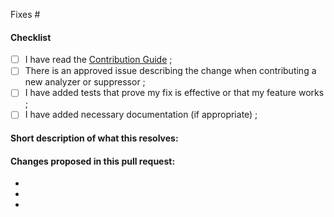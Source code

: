<!--
(Thanks for sending a pull request! Please make sure you click the link above to view the contribution guidelines, then fill out the blanks below.)
-->
<!-- Add the issue number that is fixed by this PR (In the form Fixes #123) -->

Fixes #<!--Enter Issue number you have referenced(please refer only one issue at once)-->

#### Checklist
<!-- Please follow this template for your PR to be considered-->
- [ ] I have read the [Contribution Guide](/CONTRIBUTING.md) ;
- [ ] There is an approved issue describing the change when contributing a new analyzer or suppressor ;
- [ ] I have added tests that prove my fix is effective or that my feature works ;
- [ ] I have added necessary documentation (if appropriate) ;

#### Short description of what this resolves:

#### Changes proposed in this pull request:
<!--Fill These Bullet Points-->
-
-
-
